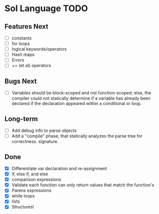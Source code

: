 # Sol Language TODO

## Features Next

- [ ] constants
- [ ] for loops
- [ ] logical keywords/operators
- [ ] Hash maps
- [ ] Errors
- [ ] += (et al) operators

## Bugs Next

- [ ] Variables should be block-scoped and not function-scoped; else, the
  compiler could not statically determine if a variable has already been
  declared if the declaration appeared within a conditional or loop.

## Long-term

- [ ] Add debug info to parse objects
- [ ] Add a "compile" phase, that statically analyzes the parse tree for
  correctness.
    signature.

## Done

- [x] Differentiate var declaration and re-assignment
- [x] if, else if, and else
- [x] comparison expressions
- [x] Validate each function can only return values that match the function's
- [x] Parens expressions
- [x] while loops
- [x] lists
- [x] Structures!
